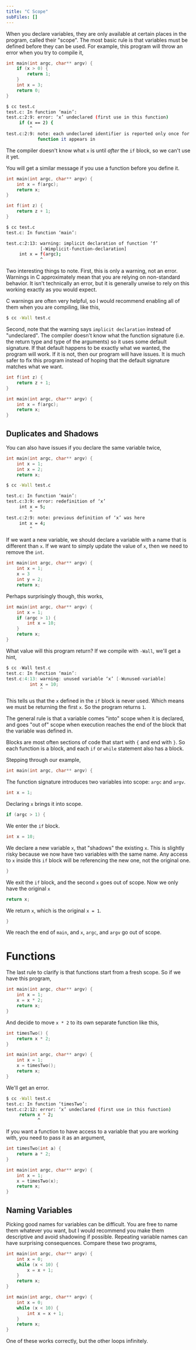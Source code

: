 ```yaml
---
title: "C Scope"
subFiles: []
---
```


When you declare variables, they are only available at certain places in the
program, called their "scope". The most basic rule is that variables must be
defined before they can be used. For example, this program will throw an error
when you try to compile it,

```c
int main(int argc, char** argv) {
    if (x > 0) {
        return 1;
    }
    int x = 3;
    return 0;
}
```

```bash
$ cc test.c
test.c: In function ‘main’:
test.c:2:9: error: ‘x’ undeclared (first use in this function)
     if (x == 2) {
         ^
test.c:2:9: note: each undeclared identifier is reported only once for each
            function it appears in
```

The compiler doesn't know what `x` is until _after_ the `if` block, so we can't
use it yet.

You will get a similar message if you use a function before you define it.

```c
int main(int argc, char** argv) {
    int x = f(argc);
    return x;
}

int f(int z) {
    return z + 1;
}
```

```bash
$ cc test.c
test.c: In function ‘main’:

test.c:2:13: warning: implicit declaration of function ‘f’
             [-Wimplicit-function-declaration]
     int x = f(argc);
             ^
```

Two interesting things to note. First, this is only a warning, not an error.
Warnings in C approximately mean that you are relying on non-standard behavior.
It isn't technically an error, but it is generally unwise to rely on this
working exactly as you would expect.

C warnings are often very helpful, so I would recommend enabling all of them
when you are compiling, like this,

```bash
$ cc -Wall test.c
```

Second, note that the warning says `implicit declaration` instead of
"undeclared". The compiler doesn't know what the function signature (i.e. the
return type and type of the arguments) so it uses some default signature. If
that default happens to be exactly what we wanted, the program will work. If it
is not, then our program will have issues. It is much safer to fix this program
instead of hoping that the default signature matches what we want.

```c
int f(int z) {
    return z + 1;
}

int main(int argc, char** argv) {
    int x = f(argc);
    return x;
}
```

## Duplicates and Shadows

You can also have issues if you declare the same variable twice,

```c
int main(int argc, char** argv) {
    int x = 1;
    int x = 2;
    return x;
```

```bash
$ cc -Wall test.c

test.c: In function ‘main’:
test.c:3:9: error: redefinition of ‘x’
     int x = 5;
         ^
test.c:2:9: note: previous definition of ‘x’ was here
     int x = 4;
         ^
```

If we want a new variable, we should declare a variable with a name that is
different than `x`. If we want to simply update the value of `x`, then we need
to remove the `int`.

```c
int main(int argc, char** argv) {
    int x = 1;
    x = 3
    int y = 2;
    return x;
```

Perhaps surprisingly though, this works,

```c
int main(int argc, char** argv) {
    int x = 1;
    if (argc > 1) {
        int x = 10;
    }
    return x;
}
```

What value will this program return? If we compile with `-Wall`, we'll get a
hint,

```c
$ cc -Wall test.c
test.c: In function ‘main’:
test.c:4:13: warning: unused variable ‘x’ [-Wunused-variable]
         int x = 10;
             ^
```

This tells us that the `x` defined in the `if` block is never used. Which means
we must be returning the first `x`. So the program returns `1`.

The general rule is that a variable comes "into" scope when it is declared, and
goes "out of" scope when execution reaches the end of the block that the
variable was defined in.

Blocks are most often sections of code that start with `{` and end with `}`. So
each function is a block, and each `if` or `while` statement also has a block.

Stepping through our example,

```c
int main(int argc, char** argv) {
```

The function signature introduces two variables into scope: `argc` and `argv`.

```c
int x = 1;
```

Declaring `x` brings it into scope.

```c
if (argc > 1) {
```

We enter the `if` block.

```c
int x = 10;
```

We declare a new variable `x`, that "shadows" the existing `x`. This is slightly
risky because we now have two variables with the same name. Any access to `x`
inside this `if` block will be referencing the new one, not the original one.

```c
}
```

We exit the `if` block, and the second `x` goes out of scope. Now we only have
the original `x`

```c
return x;
```

We return `x`, which is the original `x = 1`.

```c
}
```

We reach the end of `main`, and `x`, `argc`, and `argv` go out of scope.

# Functions

The last rule to clarify is that functions start from a fresh scope. So if we
have this program,

```c
int main(int argc, char** argv) {
    int x = 1;
    x = x * 2;
    return x;
}
```

And decide to move `x * 2` to its own separate function like this,

```c
int timesTwo() {
    return x * 2;
}

int main(int argc, char** argv) {
    int x = 1;
    x = timesTwo();
    return x;
}
```

We'll get an error.

```bash
$ cc -Wall test.c
test.c: In function ‘timesTwo’:
test.c:2:12: error: ‘x’ undeclared (first use in this function)
     return x * 2;
            ^
```

If you want a function to have access to a variable that you are working with,
you need to pass it as an argument,

```c
int timesTwo(int a) {
    return a * 2;
}

int main(int argc, char** argv) {
    int x = 1;
    x = timesTwo(x);
    return x;
}
```

## Naming Variables

Picking good names for variables can be difficult. You are free to name them
whatever you want, but I would recommend you make them descriptive and avoid
shadowing if possible. Repeating variable names can have surprising
consequences. Compare these two programs,

```c
int main(int argc, char** argv) {
    int x = 0;
    while (x < 10) {
        x = x + 1;
    }
    return x;
}
```

```c
int main(int argc, char** argv) {
    int x = 0;
    while (x < 10) {
        int x = x + 1;
    }
    return x;
}
```

One of these works correctly, but the other loops infinitely.
